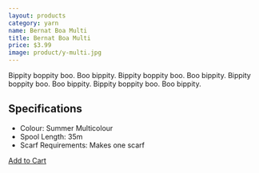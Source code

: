 ```yaml
---
layout: products
category: yarn
name: Bernat Boa Multi
title: Bernat Boa Multi
price: $3.99
image: product/y-multi.jpg
---
```


Bippity boppity boo. Boo bippity. Bippity boppity boo. Boo bippity. Bippity boppity boo. Boo bippity. Bippity boppity boo. Boo bippity.

## Specifications

- Colour: Summer Multicolour
- Spool Length: 35m
- Scarf Requirements: Makes one scarf

<a class="btn-alt milli" href="{{site.baseurl}}/cart/">Add to Cart</a>
